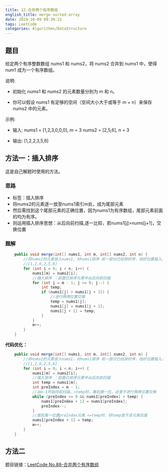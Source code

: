 ```yaml
---
title: 12.合并两个有序数组
english_title: merge-sorted-array
date: 2019-10-09 09:39:22
tags: LeetCode
categories: Algorithms/DataStructure
---
```


## 题目

给定两个有序整数数组 nums1 和 nums2，将 nums2 合并到 nums1 中，使得 num1 成为一个有序数组。

说明:

* 初始化 nums1 和 nums2 的元素数量分别为 m 和 n。

* 你可以假设 nums1 有足够的空间（空间大小大于或等于 m + n）来保存 nums2 中的元素。

示例:

* 输入:
  nums1 = [1,2,3,0,0,0], m = 3
  nums2 = [2,5,6],       n = 3

* 输出: [1,2,2,3,5,6]

## 方法一：插入排序
这是自己解题时使用的方法。
### 思路
* 标签：插入排序
* 将nums2的元素逐一放至nums1索引m处，成为尾部元素
* 然后需找到这个尾部元素的正确位置，因为nums1为有序数组，尾部元素前面的均为有序。
* 则运用插入排序思想：从后向前扫描,逐一比较，若nums1[j]>nums[j+1]，交换位置
### 题解

```java
    public void merge(int[] nums1, int m, int[] nums2, int n) {
        //将nums2的元素放入nums1，对nums1排序 前一部分已经排好序，找好位置插入。
        //[1,2,6,2,5,6]
        for (int i = 0; i < n; i++) {
            nums1[m] = nums2[i];
            //插入排序 ：前面已排序元素中从后向前扫描
            for (int j = m - 1; j >= 0; j--) {
                int temp;
                if (nums1[j] > nums1[j + 1]) {
                    //进行两两位置交换
                    temp = nums1[j];
                    nums1[j] = nums1[j + 1];
                    nums1[j + 1] = temp;
                }
            }
            m++;
        }
    }
```

**代码优化：**

```java
    public void merge(int[] nums1, int m, int[] nums2, int n) {
        //将nums2的元素放入nums1，对nums1排序 前一部分已经排好序，找好位置插入。
        //[1,2,6,2,5,6]
        for (int i = 0; i < n; i++) {
            nums1[m] = nums2[i];
            //插入排序 ：前面已排序元素中从后向前扫描
            int temp = nums1[m];
            int preIndex = m - 1;
            //从m-1开始向前扫描，>temp时，像后挪一位，这里不进行两两位置交换
            while (preIndex >= 0 && nums1[preIndex] > temp) {
                nums1[preIndex + 1] = nums1[preIndex];
                preIndex--;
            }
            //直到某一位置preIndex元素 <=temp时，将temp放于该元素后面
            nums1[preIndex + 1] = temp;
            m++;
        }
    }
```





## 方法二



题目链接：[LeetCode No.88-合并两个有序数组](https://leetcode-cn.com/problems/merge-sorted-array)